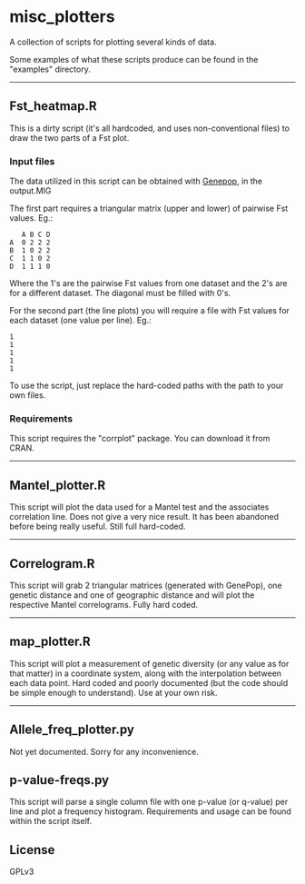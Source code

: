 # misc_plotters
A collection of scripts for plotting several kinds of data.

Some examples of what these scripts produce can be found in the "examples" directory.

-------

## Fst_heatmap.R

This is a dirty script (it's all hardcoded, and uses non-conventional files) to draw the two parts of a Fst plot.

### Input files

The data utilized in this script can be obtained with [Genepop](http://kimura.univ-montp2.fr/~rousset/), in the output.MIG

The first part requires a triangular matrix (upper and lower) of pairwise Fst values. Eg.:

       A B C D
    A  0 2 2 2
    B  1 0 2 2
    C  1 1 0 2
    D  1 1 1 0

Where the 1's are the pairwise Fst values from one dataset and the 2's are for a different dataset. The diagonal must be filled with 0's.

For the second part (the line plots) you will require a file with Fst values for each dataset (one value per line). Eg.:

    1
    1
    1
    1
    1

To use the script, just replace the hard-coded paths with the path to your own files.

### Requirements

This script requires the "corrplot" package. You can download it from CRAN.

-------

## Mantel_plotter.R

This script will plot the data used for a Mantel test and the associates correlation line.
Does not give a very nice result. It has been abandoned before being really useful.
Still full hard-coded.

--------

## Correlogram.R

This script will grab 2 triangular matrices (generated with GenePop), one genetic distance and one of geographic distance and will plot the respective Mantel correlograms.
Fully hard coded.

---------

## map_plotter.R

This script will plot a measurement of genetic diversity (or any value as for that matter) in a coordinate system, along with the interpolation between each data point.
Hard coded and poorly documented (but the code should be simple enough to understand). Use at your own risk.

--------

## Allele_freq_plotter.py

Not yet documented. Sorry for any inconvenience.


## p-value-freqs.py

This script will parse a single column file with one p-value (or q-value) per line and plot a frequency histogram.
Requirements and usage can be found within the script itself.

## License

GPLv3
